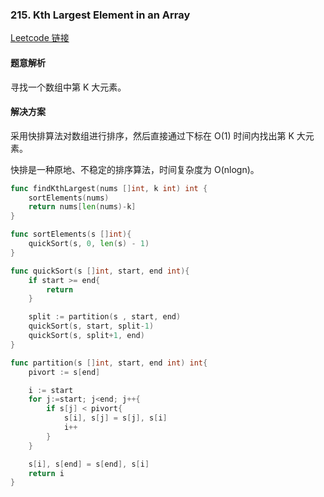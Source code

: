 ### 215. Kth Largest Element in an Array

[Leetcode 链接](https://leetcode.com/problems/kth-largest-element-in-an-array/) 

#### 题意解析

寻找一个数组中第 K 大元素。

#### 解决方案

采用快排算法对数组进行排序，然后直接通过下标在 O(1) 时间内找出第 K 大元素。

快排是一种原地、不稳定的排序算法，时间复杂度为 O(nlogn)。

```go
func findKthLargest(nums []int, k int) int {
    sortElements(nums)
    return nums[len(nums)-k]
}

func sortElements(s []int){
	quickSort(s, 0, len(s) - 1)
}

func quickSort(s []int, start, end int){
	if start >= end{
		return
	}

	split := partition(s , start, end)
	quickSort(s, start, split-1)
	quickSort(s, split+1, end)
}

func partition(s []int, start, end int) int{
	pivort := s[end]

	i := start
	for j:=start; j<end; j++{
		if s[j] < pivort{
			s[i], s[j] = s[j], s[i]
			i++
		}
	}

	s[i], s[end] = s[end], s[i]
	return i
}
```
